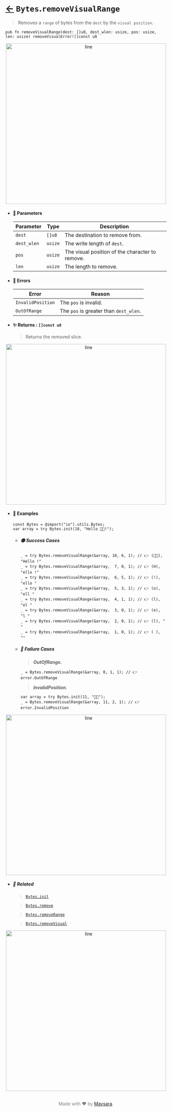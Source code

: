 # [←](../Bytes.md) `Bytes`.`removeVisualRange`

> Removes a `range` of bytes from the `dest` by the `visual position`.

```zig
pub fn removeVisualRange(dest: []u8, dest_wlen: usize, pos: usize, len: usize) removeVisualError![]const u8
```


<div align="center">
<img src="https://raw.githubusercontent.com/maysara-elshewehy/io-bench/refs/heads/main/dist/img/md/line.png" alt="line" style="width:500px;"/>
</div>

- #### 🧩 Parameters

    | Parameter   | Type    | Description                                     |
    | ----------- | ------- | ----------------------------------------------- |
    | `dest`      | `[]u8`  | The destination to remove from.                 |
    | `dest_wlen` | `usize` | The write length of `dest`.                     |
    | `pos`       | `usize` | The visual position of the character to remove. |
    | `len`       | `usize` | The length to remove.                           |

- #### 🚫 Errors

    | Error             | Reason                                 |
    | ----------------- | -------------------------------------- |
    | `InvalidPosition` | The `pos` is invalid.                  |
    | `OutOfRange`      | The `pos` is greater than `dest_wlen`. |

- #### ✨ Returns : `[]const u8`

    > Returns the removed slice.

<div align="center">
<img src="https://raw.githubusercontent.com/maysara-elshewehy/io-bench/refs/heads/main/dist/img/md/line.png" alt="line" style="width:500px;"/>
</div>

- #### 🧪 Examples

    ```zig
    const Bytes = @import("io").utils.Bytes;
    var array = try Bytes.init(18, "Hello 👨‍🏭!");
    ```

    - ##### 🟢 Success Cases

        ```zig
        _ = try Bytes.removeVisualRange(&array, 18, 6, 1); // 👉 (👨‍🏭), "Hello !"
        _ = try Bytes.removeVisualRange(&array,  7, 0, 1); // 👉 (H), "ello !"
        _ = try Bytes.removeVisualRange(&array,  6, 5, 1); // 👉 (!), "ello "
        _ = try Bytes.removeVisualRange(&array,  5, 3, 1); // 👉 (o), "ell "
        _ = try Bytes.removeVisualRange(&array,  4, 1, 1); // 👉 (l), "el "
        _ = try Bytes.removeVisualRange(&array,  3, 0, 1); // 👉 (e), "l "
        _ = try Bytes.removeVisualRange(&array,  2, 0, 1); // 👉 (l), " "
        _ = try Bytes.removeVisualRange(&array,  1, 0, 1); // 👉 ( ), ""
        ```

    - ##### 🔴 Failure Cases

        > **_OutOfRange._**

        ```zig
        _ = Bytes.removeVisualRange(&array, 0, 1, 1); // 👉 error.OutOfRange
        ```

        > **_InvalidPosition._**

        ```zig
        var array = try Bytes.init(11, "👨‍🏭");
        _ = Bytes.removeVisualRange(&array, 11, 2, 1); // 👉 error.InvalidPosition
        ```

<div align="center">
<img src="https://raw.githubusercontent.com/maysara-elshewehy/io-bench/refs/heads/main/dist/img/md/line.png" alt="line" style="width:500px;"/>
</div>

- ##### 🔗 Related

  > [`Bytes.init`](./init.md)

  > [`Bytes.remove`](./remove.md)

  > [`Bytes.removeRange`](./removeRange.md)

  > [`Bytes.removeVisual`](./removeVisual.md)

<div align="center">
<img src="https://raw.githubusercontent.com/maysara-elshewehy/io-bench/refs/heads/main/dist/img/md/line.png" alt="line" style="width:500px;"/>
</div>

<p align="center" style="color:grey;"><br />Made with ❤️ by <a href="http://github.com/maysara-elshewehy" target="blank">Maysara</a>.</p>